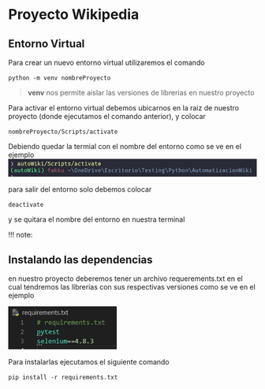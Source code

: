 # Proyecto Wikipedia

## Entorno Virtual 
Para crear un nuevo entorno virtual utilizaremos el comando 
```
python -m venv nombreProyecto
```
> **venv** nos permite aislar las versiones de librerias en nuestro proyecto

Para activar el entorno virtual debemos ubicarnos en la raiz de nuestro proyecto (donde ejecutamos el comando anterior), y colocar

```
nombreProyecto/Scripts/activate
```
Debiendo quedar la termial con el nombre del entorno como se ve en el ejemplo
![ajemplo terminal](./img/ejemploTerminalVenvActivado.png)

para salir del entorno solo debemos colocar
```
deactivate
```
y se quitara el nombre del entorno en nuestra terminal

!!! note:   

## Instalando las dependencias

en nuestro proyecto deberemos tener un archivo requerements.txt en el cual tendremos las librerias con sus respectivas versiones como se ve en el ejemplo

![imagen](./img/requirements.png)

Para instalarlas ejecutamos el siguiente comando 
```
pip install -r requirements.txt
```